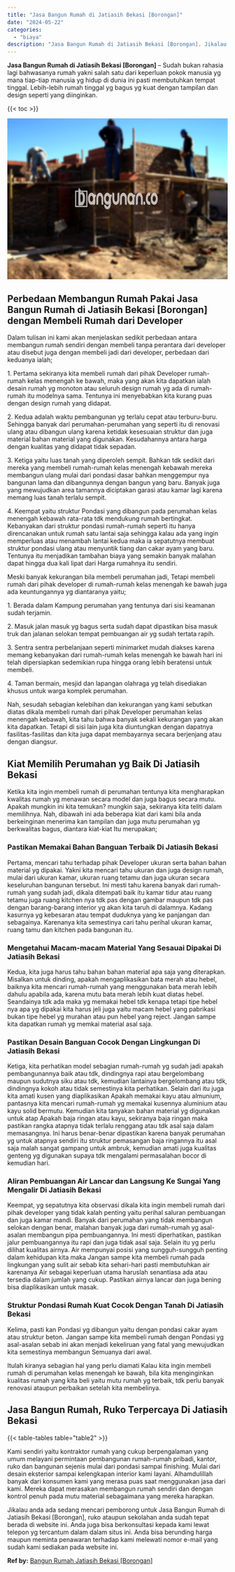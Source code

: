 ```yaml
---
title: "Jasa Bangun Rumah di Jatiasih Bekasi [Borongan]"
date: "2024-05-22"
categories: 
  - "biaya"
description: "Jasa Bangun Rumah di Jatiasih Bekasi [Borongan]. Jikalau anda ada sedang mencari pemborong untuk Jasa Bangun Rumah di Jatiasih Bekasi [Borongan], ruko atau..."
---
```


**Jasa Bangun Rumah di Jatiasih Bekasi \[Borongan\]** – Sudah bukan rahasia lagi bahwasanya rumah yakni salah satu dari keperluan pokok manusia yg mana tiap-tiap manusia yg hidup di dunia ini pasti membutuhkan tempat tinggal. Lebih-lebih rumah tinggal yg bagus yg kuat dengan tampilan dan design seperti yang diinginkan.

{{< toc >}}

![Jasa Bangun Rumah di Jatiasih Bekasi [Borongan]](/images/borong-bangunan-20.png)

## Perbedaan Membangun Rumah Pakai Jasa Bangun Rumah di Jatiasih Bekasi \[Borongan\] dengan Membeli Rumah dari Developer

Dalam tulisan ini kami akan menjelaskan sedikit perbedaan antara membangun rumah sendiri dengan membeli tanpa perantara dari developer atau disebut juga dengan membeli jadi dari developer, perbedaan dari keduanya ialah;

1\. Pertama sekiranya kita membeli rumah dari pihak Developer rumah-rumah kelas menengah ke bawah, maka yang akan kita dapatkan ialah desain rumah yg monoton atau seluruh design rumah yg ada di rumah-rumah itu modelnya sama. Tentunya ini menyebabkan kita kurang puas dengan design rumah yang didapat.

2\. Kedua adalah waktu pembangunan yg terlalu cepat atau terburu-buru. Sehingga banyak dari perumahan-perumahan yang seperti itu di renovasi ulang atau dibangun ulang karena ketidak kesesuaian struktur dan juga material bahan material yang digunakan. Kesudahannya antara harga dengan kualitas yang didapat tidak sepadan.

3\. Ketiga yaitu luas tanah yang diperoleh sempit. Bahkan tdk sedikit dari mereka yang membeli rumah-rumah kelas menengah kebawah mereka membangun ulang mulai dari pondasi dasar bahkan menggempur nya bangunan lama dan dibangunnya dengan bangun yang baru. Banyak juga yang mewujudkan area tamannya diciptakan garasi atau kamar lagi karena memang luas tanah terlalu sempit.

4\. Keempat yaitu struktur Pondasi yang dibangun pada perumahan kelas menengah kebawah rata-rata tdk mendukung rumah bertingkat. Kebanyakan dari struktur pondasi rumah-rumah seperti itu hanya direncanakan untuk rumah satu lantai saja sehingga kalau ada yang ingin memperluas atau menambah lantai kedua maka ia sepatutnya membuat struktur pondasi ulang atau menyuntik tiang dan cakar ayam yang baru. Tentunya itu menjadikan tambahan biaya yang semakin banyak malahan dapat hingga dua kali lipat dari Harga rumahnya itu sendiri.

Meski banyak kekurangan bila membeli perumahan jadi, Tetapi membeli rumah dari pihak developer di rumah-rumah kelas menengah ke bawah juga ada keuntungannya yg diantaranya yaitu;

1\. Berada dalam Kampung perumahan yang tentunya dari sisi keamanan sudah terjamin.

2\. Masuk jalan masuk yg bagus serta sudah dapat dipastikan bisa masuk truk dan jalanan selokan tempat pembuangan air yg sudah tertata rapih.

3\. Sentra sentra perbelanjaan seperti minimarket mudah diakses karena memang kebanyakan dari rumah-rumah kelas menengah ke bawah hari ini telah dipersiapkan sedemikian rupa hingga orang lebih beratensi untuk membeli.

4\. Taman bermain, mesjid dan lapangan olahraga yg telah disediakan khusus untuk warga komplek perumahan.

Nah, sesudah sebagian kelebihan dan kekurangan yang kami sebutkan diatas dikala membeli rumah dari pihak Developer perumahan kelas menengah kebawah, kita tahu bahwa banyak sekali kekurangan yang akan kita dapatkan. Tetapi di sisi lain juga kita diuntungkan dengan dapatnya fasilitas-fasilitas dan kita juga dapat membayarnya secara berjenjang atau dengan diangsur.

## Kiat Memilih Perumahan yg Baik Di Jatiasih Bekasi

Ketika kita ingin membeli rumah di perumahan tentunya kita mengharapkan kwalitas rumah yg menawan secara model dan juga bagus secara mutu. Apakah mungkin ini kita temukan? mungkin saja, sekiranya kita teliti dalam memilihnya. Nah, dibawah ini ada beberapa kiat dari kami bila anda berkeinginan menerima kan tampilan dan juga mutu perumahan yg berkwalitas bagus, diantara kiat-kiat Itu merupakan;

### Pastikan Memakai Bahan Banguan Terbaik Di Jatiasih Bekasi

Pertama, mencari tahu terhadap pihak Developer ukuran serta bahan bahan material yg dipakai. Yakni kita mencari tahu ukuran dan juga design rumah, mulai dari ukuran kamar, ukuran ruang tetamu dan juga ukuran secara keseluruhan bangunan tersebut. Ini mesti tahu karena banyak dari rumah-rumah yang sudah jadi, dikala ditempati baik itu kamar tidur atau ruang tetamu juga ruang kitchen nya tdk pas dengan gambar maupun tdk pas dengan barang-barang interior yg akan kita taruh di dalamnya. Kadang kasurnya yg kebesaran atau tempat duduknya yang ke panjangan dan sebagainya. Karenanya kita semestinya cari tahu perihal ukuran kamar, ruang tamu dan kitchen pada bangunan itu.

### Mengetahui Macam-macam Material Yang Sesauai Dipakai Di Jatiasih Bekasi

Kedua, kita juga harus tahu bahan bahan material apa saja yang diterapkan. Misalkan untuk dinding, apakah mengaplikasikan bata merah atau hebel, baiknya kita mencari rumah-rumah yang menggunakan bata merah lebih dahulu apabila ada, karena mutu bata merah lebih kuat diatas hebel. Seandainya tdk ada maka yg memakai hebel tdk kenapa tetapi tipe hebel nya apa yg dipakai kita harus jeli juga yaitu macam hebel yang pabrikasi bukan tipe hebel yg murahan atau pun hebel yang reject. Jangan sampe kita dapatkan rumah yg memkai material asal saja.

### Pastikan Desain Banguan Cocok Dengan Lingkungan Di Jatiasih Bekasi

Ketiga, kita perhatikan model sebagian rumah-rumah yg sudah jadi apakah pembangunannya baik atau tdk, dindingnya rapi atau bergelombang maupun sudutnya siku atau tdk, kemudian lantainya bergelombang atau tdk, dindingnya kokoh atau tidak semestinya kita perhatikan. Selain dari itu juga kita amati kusen yang diaplikasikan Apakah memakai kayu atau almunium, pantasnya kita mencari rumah-rumah yg memakai kusennya aluminium atau kayu solid bermutu. Kemudian kita tanyakan bahan material yg digunakan untuk atap Apakah baja ringan atau kayu, sekiranya baja ringan maka pastikan rangka atapnya tidak terlalu renggang atau tdk asal saja dalam memasangnya. Ini harus benar-benar dipastikan karena banyak perumahan yg untuk atapnya sendiri itu struktur pemasangan baja ringannya itu asal saja malah sangat gampang untuk ambruk, kemudian amati juga kualitas genteng yg digunakan supaya tdk mengalami permasalahan bocor di kemudian hari.

### Aliran Pembuangan Air Lancar dan Langsung Ke Sungai Yang Mengalir Di Jatiasih Bekasi

Keempat, yg sepatutnya kita observasi dikala kita ingin membeli rumah dari pihak developer yang tidak kalah penting yaitu perihal saluran pembuangan dan juga kamar mandi. Banyak dari perumahan yang tidak membangun selokan dengan benar, malahan banyak juga dari rumah-rumah yg asal-asalan membangun pipa pembuangannya. Ini mesti diperhatikan, pastikan jalur pembuangannya itu rapi dan juga tidak asal saja. Selain itu yg perlu dilihat kualitas airnya. Air mempunyai posisi yang sungguh-sungguh penting dalam kehidupan kita maka Jangan sampe kita membeli rumah pada lingkungan yang sulit air sebab kita sehari-hari pasti membutuhkan air karenanya Air sebagai keperluan utama haruslah senantiasa ada atau tersedia dalam jumlah yang cukup. Pastikan airnya lancar dan juga bening bisa diaplikasikan untuk masak.

### Struktur Pondasi Rumah Kuat Cocok Dengan Tanah Di Jatiasih Bekasi

Kelima, pasti kan Pondasi yg dibangun yaitu dengan pondasi cakar ayam atau struktur beton. Jangan sampe kita membeli rumah dengan Pondasi yg asal-asalan sebab ini akan menjadi kekeliruan yang fatal yang mewujudkan kita semestinya membangun Semuanya dari awal.

Itulah kiranya sebagian hal yang perlu diamati Kalau kita ingin membeli rumah di perumahan kelas menengah ke bawah, bila kita menginginkan kualitas rumah yang kita beli yaitu mutu rumah yg terbaik, tdk perlu banyak renovasi ataupun perbaikan setelah kita membelinya.

## Jasa Bangun Rumah, Ruko Terpercaya Di Jatiasih Bekasi

{{< table-tables table="table2" >}}

Kami sendiri yaitu kontraktor rumah yang cukup berpengalaman yang umum melayani permintaan pembangunan rumah-rumah pribadi, kantor, ruko dan bangunan sejenis mulai dari pondasi sampai finishing. Mulai dari desain eksterior sampai kelengkapan interior kami layani. Alhamdulillah banyak dari konsumen kami yang merasa puas saat menggunakan jasa dari kami. Mereka dapat merasakan membangun rumah sendiri dan dengan kontrol penuh pada mutu material sebagaimana yang mereka harapkan.

Jikalau anda ada sedang mencari pemborong untuk Jasa Bangun Rumah di Jatiasih Bekasi \[Borongan\], ruko ataupun sekolahan anda sudah tepat berada di website ini. Anda juga bisa berkonsultasi kepada kami lewat telepon yg tercantum dalam dalam situs ini. Anda bisa berunding harga maupun meminta penawaran terhadap kami melewati nomor e-mail yang sudah kami sediakan pada website ini.

**Ref by:** [Bangun Rumah Jatiasih Bekasi [Borongan]](https://id.wikipedia.org/wiki/Bangun)
